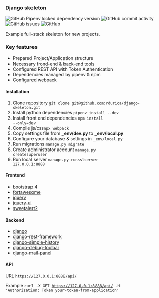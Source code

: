 ### Django skeleton ###
![GitHub Pipenv locked dependency version](https://img.shields.io/github/pipenv/locked/dependency-version/rdurica/django-skeleton/django?style=flat-square)
![GitHub commit activity](https://img.shields.io/github/commit-activity/y/rdurica/django-skeleton?style=flat-square)
![GitHub issues](https://img.shields.io/github/issues/rdurica/django-skeleton?style=flat-square)
![GitHub](https://img.shields.io/github/license/rdurica/django-skeleton?style=flat-square)

Example full-stack skeleton for new projects.


### Key features ###
- Prepared Project/Application structure
- Necessary frond-end & back-end tools
- Configured REST API with Token Authentication
- Dependencies managed by pipenv & npm
- Configured webpack

#### Installation ####
1. Clone repository <code>git clone git@github.com:rdurica/django-skeleton.git</code>
2. Install python dependencies <code>pipenv install --dev</code>
3. Install front end dependencies <code>npm install --only=dev</code>
4. Compile js/css<code>npx webpack</code>
5. Copy settings file from **_env/dev.py** to **_env/local.py**
6. Configure your database & settings in <code>_env/local.py</code>
7. Run migrations <code>manage.py migrate</code>
8. Create administrator account <code>manage.py createsuperuser</code>
9. Run local server <code>manage.py runsslserver 127.0.0.1:8888</code>

#### Frontend ####
- [bootstrap 4](https://getbootstrap.com/docs/4.4/components/alerts/)
- [fortawesome](https://fontawesome.com/icons?d=gallery)
- [jquery](https://jquery.com/)
- [jquery-ui](https://jqueryui.com/)
- [sweetalert2](https://sweetalert2.github.io/)

#### Backend ####
- [django](https://www.djangoproject.com/)
- [django-rest-framework](https://www.django-rest-framework.org/)
- [django-simple-history](https://django-simple-history.readthedocs.io/en/latest/)
- [django-debug-toolbar](https://django-debug-toolbar.readthedocs.io/en/latest/)
- [django-mail-panel](https://github.com/scuml/django-mail-panel)

#### API ####
URL
<code>https://127.0.0.1:8888/api/ </code>

Example
<code>curl -X GET https://127.0.0.1:8888/api/ -H 'Authorization: Token your-token-from-application' </code>
